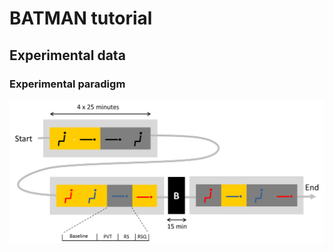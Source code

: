 BATMAN tutorial
===============


## Experimental data

### Experimental paradigm


![Experimental protocol](./batman-protocol.png "Experimental protocol")

